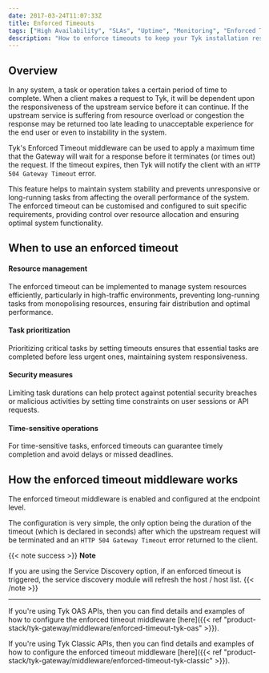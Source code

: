 ```yaml
---
date: 2017-03-24T11:07:33Z
title: Enforced Timeouts
tags: ["High Availability", "SLAs", "Uptime", "Monitoring", "Enforced Timeouts"]
description: "How to enforce timeouts to keep your Tyk installation responding"
---
```


## Overview
In any system, a task or operation takes a certain period of time to complete. When a client makes a request to Tyk, it will be dependent upon the responsiveness of the upstream service before it can continue. If the upstream service is suffering from resource overload or congestion the response may be returned too late leading to unacceptable experience for the end user or even to instability in the system.

Tyk's Enforced Timeout middleware can be used to apply a maximum time that the Gateway will wait for a response before it terminates (or times out) the request. If the timeout expires, then Tyk will notify the client with an `HTTP 504 Gateway Timeout` error.

This feature helps to maintain system stability and prevents unresponsive or long-running tasks from affecting the overall performance of the system. The enforced timeout can be customised and configured to suit specific requirements, providing control over resource allocation and ensuring optimal system functionality.

## When to use an enforced timeout
#### Resource management
The enforced timeout can be implemented to manage system resources efficiently, particularly in high-traffic environments, preventing long-running tasks from monopolising resources, ensuring fair distribution and optimal performance.

#### Task prioritization
Prioritizing critical tasks by setting timeouts ensures that essential tasks are completed before less urgent ones, maintaining system responsiveness.

#### Security measures
Limiting task durations can help protect against potential security breaches or malicious activities by setting time constraints on user sessions or API requests.

#### Time-sensitive operations
For time-sensitive tasks, enforced timeouts can guarantee timely completion and avoid delays or missed deadlines.

## How the enforced timeout middleware works
The enforced timeout middleware is enabled and configured at the endpoint level.

The configuration is very simple, the only option being the duration of the timeout (which is declared in seconds) after which the upstream request will be terminated and an `HTTP 504 Gateway Timeout` error returned to the client.

{{< note success >}}
**Note**  

If you are using the Service Discovery option, if an enforced timeout is triggered, the service discovery module will refresh the host / host list.
{{< /note >}}

<hr>

If you're using Tyk OAS APIs, then you can find details and examples of how to configure the enforced timeout middleware [here]({{< ref "product-stack/tyk-gateway/middleware/enforced-timeout-tyk-oas" >}}).

If you're using Tyk Classic APIs, then you can find details and examples of how to configure the enforced timeout middleware [here]({{< ref "product-stack/tyk-gateway/middleware/enforced-timeout-tyk-classic" >}}).

<!-- proposed "summary box" to be shown graphically on each middleware page
 ## Enforced Timeout middleware summary
  - The Enforced Timeout is an optional stage in Tyk's API Request processing chain, activated when the request is proxied to the upstream service.
  - The Enforced Timeout is configured at the per-endpoint level within the API Definition and is supported by the API Designer within the Tyk Dashboard. 
 -->
